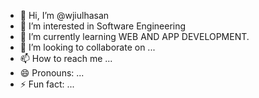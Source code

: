 - 👋 Hi, I’m @wjiulhasan
- 👀 I’m interested in Software Engineering 
- 🌱 I’m currently learning WEB AND APP DEVELOPMENT.
- 💞️ I’m looking to collaborate on ...
- 📫 How to reach me ...
- 😄 Pronouns: ...
- ⚡ Fun fact: ...

<!---
wjiulhasan/wjiulhasan is a ✨ special ✨ repository because its `README.md` (this file) appears on your GitHub profile.
You can click the Preview link to take a look at your changes.
--->
